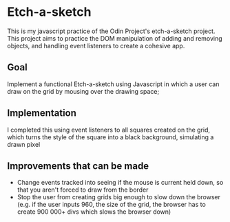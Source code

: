 <h1>Etch-a-sketch</h1>
This is my javascript practice of the Odin Project's etch-a-sketch project. This project aims to practice the DOM manipulation of adding and removing objects, and handling event listeners to create a cohesive app.

<h2>Goal</h2>
Implement a functional Etch-a-sketch using Javascript in which a user can draw on the grid by mousing over the drawing space;

<h2>Implementation</h2>
I completed this using event listeners to all squares created on the grid, which turns the style of the square into a black background, simulating a drawn pixel

<h2>Improvements that can be made</h2>
<ul>
  <li>Change events tracked into seeing if the mouse is current held down, so that you aren't forced to draw from the border</li>
  <li>Stop the user from creating grids big enough to slow down the browser (e.g. if the user inputs 960, the size of the grid, the browser has to create 900 000+ divs which slows the browser down)</li>
</ul>
